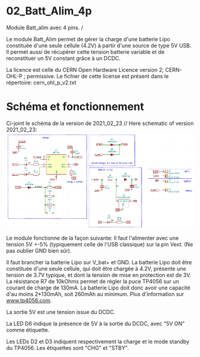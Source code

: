 
# 02_Batt_Alim_4p

Module Batt_alim avec 4 pins. /

Le module Batt_Alim permet de gérer la charge d'une batterie Lipo constituée d'une seule cellule (4.2V) à partir d'une source de type 5V USB.
Il permet aussi de récupérer cette tension batterie variable et de reconstituer un 5V constant grâce à un DCDC.

La licence est celle du CERN Open Hardware Licence version 2; CERN-OHL-P ; permissive.
Le fichier de cette license est présent dans le répertoire: cern_ohl_p_v2.txt

# Schéma et fonctionnement

Ci-joint le schéma de la version de 2021_02_23 // Here schematic of version 2021_02_23:
![02_Batt_Alim](./pictures/schema.png "schéma du module")

Le module fonctionne de la façon suivante:
Il faut l'alimenter avec une tension 5V +-5% (typiquement celle de l'USB classique) sur la pin Vext. (Ne pas oublier GND bien sûr).

Il faut brancher la batterie Lipo sur V_bat+ et GND. La batterie Lipo doit être constituée d'une seule cellule, qui doit être chargée à 4.2V, présente une tension de 3.7V typique, et dont la tension de mise en protection est de 3V. La résistance R7 de 10kOhms permet de régler la puce TP4056 sur un courant de charge de 130mA. La batterie Lipo doit donc avoir une capacité d'au moins 2*130mAh, soit 260mAh au minimum. Plus d'information sur www.tp4056.com.

La sortie 5V est une tension issue du DCDC.

La LED D6 indique la présence de 5V à la sortie du DCDC, avec "5V ON" comme étiquette.

Les LEDs D2 et D3 indiquent respectivement la charge et le mode standby du TP4056. Les étiquettes sont "CHG" et "STBY".
